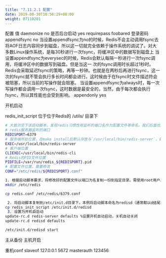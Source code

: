 ```yaml
---
title: "7.11.2.1 配置"
date: 2019-08-30T10:56:29+08:00
weight: 07110201
---
```


配置 值
daemonize no 是否后台启动
  yes
requirepass foobared 登录密码
appendfsync no 当设置appendfsync为no的时候，Redis不会主动调用fsync去将AOF日志内容同步到磁盘，所以这一切就完全依赖于操作系统的调试了。对大多数Linux操作系统，是每30秒进行一次fsync，将缓冲区中的数据写到磁盘上
  当设置appendfsync为everysec的时候，Redis会默认每隔一秒进行一次fsync调用，将缓冲区中的数据写到磁盘。但是当这一 次的fsync调用时长超过1秒时。Redis会采取延迟fsync的策略，再等一秒钟。也就是在两秒后再进行fsync，这一次的fsync就不管会执行多长时间都会进行。这时候由于在fsync时文件描述符会被阻塞，所以当前的写操作就会阻塞。
  当设置appendfsync为always时，每一次写操作都会调用一次fsync，这时数据是最安全的，当然，由于每次都会执行fsync，所以其性能也会受到影响。
appendonly yes
  
开机启动

redis_init_script 位于位于Redis的 /utils/ 目录下

```bash
# 大致浏览下该启动脚本，发现redis习惯性用监听的端口名作为配置文件等命名，我们后面也遵循这个约定。
# redis服务器监听的端口
REDISPORT=6379
# 服务端所处位置，在make install后默认存放与`/usr/local/bin/redis-server`，如果未make install则需要修改该路径，下同。
EXEC=/usr/local/bin/redis-server
# 客户端位置
CLIEXEC=/usr/local/bin/redis-cli
# Redis的PID文件位置
PIDFILE=/var/run/redis_${REDISPORT}.pid
# 配置文件位置，需要修改
CONF="/etc/redis/${REDISPORT}.conf"

1. 根据启动脚本要求，将修改好的配置文件以端口为名复制一份到指定目录。需使用root用户。
mkdir /etc/redis

cp redis.conf /etc/redis/6379.conf

 2. 将启动脚本复制到/etc/init.d目录下，本例将启动脚本命名为redisd（通常都以d结尾表示是后台自启动服务）。
cp redis_init_script /etc/init.d/redisd
 3. 设置为开机自启动
update-rc.d redis-server defaults %设置开机自动启动，关机自动关闭
update-rc.d redisd defaults

/etc/init.d/redisd start
```

主从备份
主机开启

重机conf
slaveof 127.0.0.1 5672
masterauth 123456
